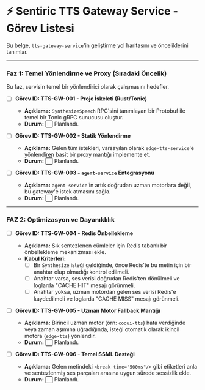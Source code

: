 # ⚡ Sentiric TTS Gateway Service - Görev Listesi

Bu belge, `tts-gateway-service`'in geliştirme yol haritasını ve önceliklerini tanımlar.

---

### Faz 1: Temel Yönlendirme ve Proxy (Sıradaki Öncelik)

Bu faz, servisin temel bir yönlendirici olarak çalışmasını hedefler.

-   [ ] **Görev ID: TTS-GW-001 - Proje İskeleti (Rust/Tonic)**
    -   **Açıklama:** `SynthesizeSpeech` RPC'sini tanımlayan bir Protobuf ile temel bir Tonic gRPC sunucusu oluştur.
    -   **Durum:** ⬜ Planlandı.

-   [ ] **Görev ID: TTS-GW-002 - Statik Yönlendirme**
    -   **Açıklama:** Gelen tüm istekleri, varsayılan olarak `edge-tts-service`'e yönlendiren basit bir proxy mantığı implemente et.
    -   **Durum:** ⬜ Planlandı.

-   [ ] **Görev ID: TTS-GW-003 - `agent-service` Entegrasyonu**
    -   **Açıklama:** `agent-service`'in artık doğrudan uzman motorlara değil, bu gateway'e istek atmasını sağla.
    -   **Durum:** ⬜ Planlandı.

---

### **FAZ 2: Optimizasyon ve Dayanıklılık**
-   [ ] **Görev ID: TTS-GW-004 - Redis Önbellekleme**
    -   **Açıklama:** Sık sentezlenen cümleler için Redis tabanlı bir önbellekleme mekanizması ekle.
    -   **Kabul Kriterleri:**
        -   [ ] Bir `Synthesize` isteği geldiğinde, önce Redis'te bu metin için bir anahtar olup olmadığı kontrol edilmeli.
        -   [ ] Anahtar varsa, ses verisi doğrudan Redis'ten dönülmeli ve loglarda "CACHE HIT" mesajı görünmeli.
        -   [ ] Anahtar yoksa, uzman motordan gelen ses verisi Redis'e kaydedilmeli ve loglarda "CACHE MISS" mesajı görünmeli.

-   [ ] **Görev ID: TTS-GW-005 - Uzman Motor Fallback Mantığı**
    -   **Açıklama:** Birincil uzman motor (örn: `coqui-tts`) hata verdiğinde veya zaman aşımına uğradığında, isteği otomatik olarak ikincil motora (`edge-tts`) yönlendir.
    -   **Durum:** ⬜ Planlandı.

-   [ ] **Görev ID: TTS-GW-006 - Temel SSML Desteği**
    -   **Açıklama:** Gelen metindeki `<break time="500ms"/>` gibi etiketleri anla ve sentezlenmiş ses parçaları arasına uygun sürede sessizlik ekle.
    -   **Durum:** ⬜ Planlandı.